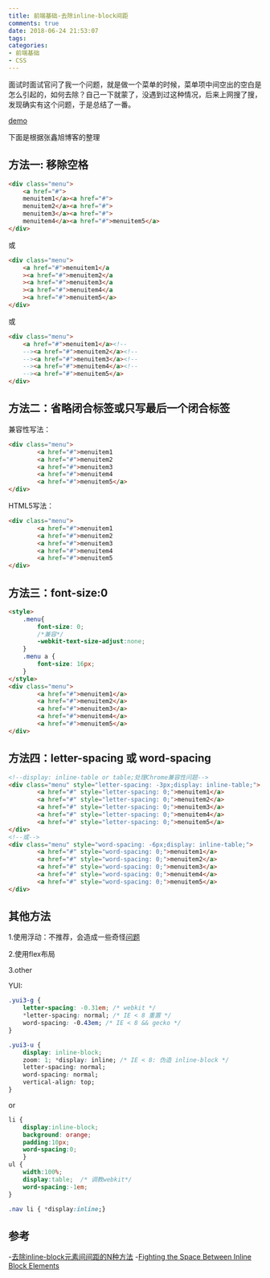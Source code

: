 ```yaml
---
title: 前端基础-去除inline-block间距
comments: true
date: 2018-06-24 21:53:07
tags:
categories:
- 前端基础
- CSS
---
```

面试时面试官问了我一个问题，就是做一个菜单的时候，菜单项中间空出的空白是怎么引起的，如何去除？自己一下就蒙了，没遇到过这种情况，后来上网搜了搜，发现确实有这个问题，于是总结了一番。
<!--more-->

[demo](https://github.com/linghuam/test/tree/master/css/28.html)

下面是根据张鑫旭博客的整理

## 方法一: 移除空格

```HTML
<div class="menu">
    <a href="#">
    menuitem1</a><a href="#">
    menuitem2</a><a href="#">
    menuitem3</a><a href="#">
    menuitem4</a><a href="#">menuitem5</a>
</div>
```
或
```HTML
<div class="menu">
    <a href="#">menuitem1</a
    ><a href="#">menuitem2</a
    ><a href="#">menuitem3</a
    ><a href="#">menuitem4</a
    ><a href="#">menuitem5</a>
</div>
```
或
```HTML
<div class="menu">
    <a href="#">menuitem1</a><!--
    --><a href="#">menuitem2</a><!--    
    --><a href="#">menuitem3</a><!--                
    --><a href="#">menuitem4</a><!--
    --><a href="#">menuitem5</a>
</div>
```

## 方法二：省略闭合标签或只写最后一个闭合标签

兼容性写法：

```HTML
<div class="menu">
        <a href="#">menuitem1
        <a href="#">menuitem2
        <a href="#">menuitem3
        <a href="#">menuitem4
        <a href="#">menuitem5</a>
</div>
```

HTML5写法：

```HTML
<div class="menu">
        <a href="#">menuitem1
        <a href="#">menuitem2
        <a href="#">menuitem3
        <a href="#">menuitem4
        <a href="#">menuitem5
</div>
```

## 方法三：font-size:0

```HTML
<style>
    .menu{
        font-size: 0;
        /*兼容*/
        -webkit-text-size-adjust:none;
    }
    .menu a {
        font-size: 16px;
    }
</style>
<div class="menu"> 
        <a href="#">menuitem1</a>
        <a href="#">menuitem2</a>
        <a href="#">menuitem3</a>
        <a href="#">menuitem4</a>
        <a href="#">menuitem5</a>
</div>
```

## 方法四：letter-spacing 或 word-spacing

```HTML
<!--display: inline-table or table;处理Chrome兼容性问题-->
<div class="menu" style="letter-spacing: -3px;display: inline-table;"> 
        <a href="#" style="letter-spacing: 0;">menuitem1</a>
        <a href="#" style="letter-spacing: 0;">menuitem2</a>
        <a href="#" style="letter-spacing: 0;">menuitem3</a>
        <a href="#" style="letter-spacing: 0;">menuitem4</a>
        <a href="#" style="letter-spacing: 0;">menuitem5</a>
</div>
<!--或-->
<div class="menu" style="word-spacing: -6px;display: inline-table;"> 
        <a href="#" style="word-spacing: 0;">menuitem1</a>
        <a href="#" style="word-spacing: 0;">menuitem2</a>
        <a href="#" style="word-spacing: 0;">menuitem3</a>
        <a href="#" style="word-spacing: 0;">menuitem4</a>
        <a href="#" style="word-spacing: 0;">menuitem5</a>
</div>
```

##  其他方法

1.使用浮动：不推荐，会造成一些奇怪[问题](https://codepen.io/chriscoyier/pen/blExo)

2.使用flex布局

3.other

YUI:
```css
.yui3-g {
    letter-spacing: -0.31em; /* webkit */
    *letter-spacing: normal; /* IE < 8 重置 */
    word-spacing: -0.43em; /* IE < 8 && gecko */
}

.yui3-u {
    display: inline-block;
    zoom: 1; *display: inline; /* IE < 8: 伪造 inline-block */
    letter-spacing: normal;
    word-spacing: normal;
    vertical-align: top;
}
```
or 

```css
li {
    display:inline-block;
    background: orange;
    padding:10px;
    word-spacing:0;
    }
ul {
    width:100%;
    display:table;  /* 调教webkit*/
    word-spacing:-1em;
}

.nav li { *display:inline;}
```

## 参考
-[去除inline-block元素间间距的N种方法](https://www.zhangxinxu.com/wordpress/2012/04/inline-block-space-remove-%E5%8E%BB%E9%99%A4%E9%97%B4%E8%B7%9D/)
-[Fighting the Space Between Inline Block Elements](https://css-tricks.com/fighting-the-space-between-inline-block-elements/)